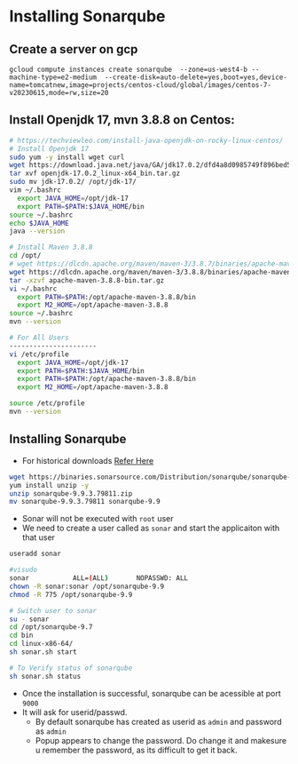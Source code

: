 # Installing Sonarqube 
## Create a server on gcp 
```
gcloud compute instances create sonarqube  --zone=us-west4-b --machine-type=e2-medium  --create-disk=auto-delete=yes,boot=yes,device-name=tomcatnew,image=projects/centos-cloud/global/images/centos-7-v20230615,mode=rw,size=20
```

## Install Openjdk 17, mvn 3.8.8 on Centos:
```bash
# https://techviewleo.com/install-java-openjdk-on-rocky-linux-centos/
# Install Openjdk 17
sudo yum -y install wget curl
wget https://download.java.net/java/GA/jdk17.0.2/dfd4a8d0985749f896bed50d7138ee7f/8/GPL/openjdk-17.0.2_linux-x64_bin.tar.gz
tar xvf openjdk-17.0.2_linux-x64_bin.tar.gz
sudo mv jdk-17.0.2/ /opt/jdk-17/
vim ~/.bashrc
  export JAVA_HOME=/opt/jdk-17
  export PATH=$PATH:$JAVA_HOME/bin
source ~/.bashrc
echo $JAVA_HOME
java --version

# Install Maven 3.8.8
cd /opt/
# wget https://dlcdn.apache.org/maven/maven-3/3.8.7/binaries/apache-maven-3.8.7-bin.tar.gz
wget https://dlcdn.apache.org/maven/maven-3/3.8.8/binaries/apache-maven-3.8.8-bin.tar.gz
tar -xzvf apache-maven-3.8.8-bin.tar.gz
vi ~/.bashrc
  export PATH=$PATH:/opt/apache-maven-3.8.8/bin
  export M2_HOME=/opt/apache-maven-3.8.8
source ~/.bashrc
mvn --version

# For All Users
---------------------- 
vi /etc/profile
  export JAVA_HOME=/opt/jdk-17
  export PATH=$PATH:$JAVA_HOME/bin
  export PATH=$PATH:/opt/apache-maven-3.8.8/bin
  export M2_HOME=/opt/apache-maven-3.8.8

source /etc/profile
mvn --version
```

## Installing Sonarqube 
* For historical downloads [Refer Here](https://www.sonarsource.com/products/sonarqube/downloads/historical-downloads/)
```bash
wget https://binaries.sonarsource.com/Distribution/sonarqube/sonarqube-9.9.3.79811.zip
yum install unzip -y
unzip sonarqube-9.9.3.79811.zip
mv sonarqube-9.9.3.79811 sonarqube-9.9
```
* Sonar will not be executed with `root` user
* We need to create a user called as `sonar` and start the applicaiton with that user 
```bash
useradd sonar

#visudo
sonar           ALL=(ALL)       NOPASSWD: ALL
chown -R sonar:sonar /opt/sonarqube-9.9
chmod -R 775 /opt/sonarqube-9.9

# Switch user to sonar
su - sonar
cd /opt/sonarqube-9.7
cd bin
cd linux-x86-64/
sh sonar.sh start

# To Verify status of sonarqube
sh sonar.sh status
```
* Once the installation is successful, sonarqube can be acessible at port `9000`
* It will ask for userid/passwd.
  * By default sonarqube has created as userid as `admin` and password as `admin`
  * Popup appears to change the password. Do change it and makesure u remember the password, as its difficult to get it back.

